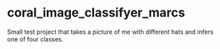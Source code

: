 # coral_image_classifyer_marcs
Small test project that takes a picture of me with different hats and infers one of four classes.
